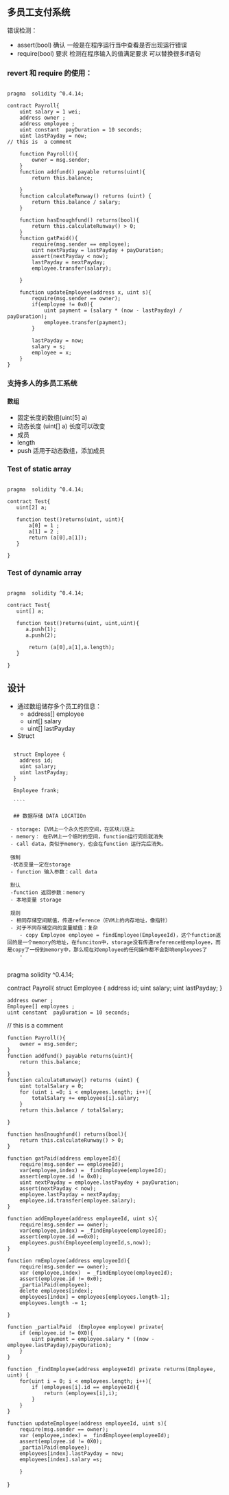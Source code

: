 ## 多员工支付系统
错误检测：
- assert(bool) 确认 一般是在程序运行当中查看是否出现运行错误
- require(bool) 要求 检测在程序输入的值满足要求
可以替换很多if语句

### revert 和 require 的使用：

````

pragma  solidity ^0.4.14;

contract Payroll{
    uint salary = 1 wei;
    address owner ;
    address employee ;
    uint constant  payDuration = 10 seconds;
    uint lastPayday = now;
// this is  a comment 

    function Payroll(){
        owner = msg.sender;
    }
    function addfund() payable returns(uint){
        return this.balance;
        
    }
    function calculateRunway() returns (uint) {
        return this.balance / salary;
    }
    
    function hasEnoughfund() returns(bool){
        return this.calculateRunway() > 0;
    }
    function gatPaid(){
        require(msg.sender == employee);
        uint nextPayday = lastPayday + payDuration;
        assert(nextPayday < now);
        lastPayday = nextPayday;
        employee.transfer(salary);

    }
    
    function updateEmployee(address x, uint s){
        require(msg.sender == owner);
        if(employee != 0x0){
            uint payment = (salary * (now - lastPayday) / payDuration);
            employee.transfer(payment);
        }

        lastPayday = now;
        salary = s;
        employee = x;
    }
}

````

### 支持多人的多员工系统

#### 数组
- 固定长度的数组(uint[5] a)
- 动态长度 (uint[] a) 长度可以改变
- 成员
 - length
 - push 适用于动态数组，添加成员
 
### Test of static array
 
 ````
 
 pragma  solidity ^0.4.14;

contract Test{
    uint[2] a;
    
    function test()returns(uint, uint){
        a[0] = 1 ;
        a[1] = 2 ;
        return (a[0],a[1]);
    }
    
}

 ````
 
### Test of dynamic array

 ````
 
pragma  solidity ^0.4.14;

contract Test{
    uint[] a;
    
    function test()returns(uint, uint,uint){
       a.push(1);
       a.push(2);
       
        return (a[0],a[1],a.length);
    }
    
}

 ````
 
## 设计
- 通过数组储存多个员工的信息：
    - address[] employee
    - uint[] salary
    - uint[] lastPayday
- Struct

````

  struct Employee {
    address id;
    uint salary;
    uint lastPayday;
  }
  
  Employee frank;
  
  ````
  
  ## 数据存储 DATA LOCATIOn
 
 - storage: EVM上一个永久性的空间，在区块儿链上
 - memory： 在EVM上一个临时的空间，function运行完后就消失
 - call data，类似于memory，也会在function 运行完后消失。
 
 强制
 -状态变量一定在storage
 - function 输入参数：call data
 
 默认
 -function 返回参数：memory
 - 本地变量 storage
 
 规则
 - 相同存储空间赋值，传递reference（EVM上的内存地址，像指针）
 - 对于不同存储空间的变量赋值：复杂
    - copy Employee employee = findEmployee(EmployeeId)，这个function返回的是一个memory的地址，在funciton中，storage没有传递reference给employee，而是copy了一份到memory中，那么现在对employee的任何操作都不会影响employees了
    -
    
```` 

 pragma  solidity ^0.4.14;

contract Payroll{
    struct Employee {
        address id;
        uint salary;
        uint lastPayday;
    }
    
    address owner ;
    Employee[] employees ;
    uint constant  payDuration = 10 seconds;
// this is  a comment 

    function Payroll(){
        owner = msg.sender;
    }
    function addfund() payable returns(uint){
        return this.balance;
        
    }
    function calculateRunway() returns (uint) {
        uint totalSalary = 0;
        for (uint i =0; i < employees.length; i++){
            totalSalary += employees[i].salary;
        }
        return this.balance / totalSalary;

    }
    
    function hasEnoughfund() returns(bool){
        return this.calculateRunway() > 0;
    }
    
    function gatPaid(address employeeId){
        require(msg.sender == employeeId);
        var(employee,index) = _findEmployee(employeeId);
        assert(employee.id != 0x0);
        uint nextPayday = employee.lastPayday + payDuration;
        assert(nextPayday < now);
        employee.lastPayday = nextPayday;
        employee.id.transfer(employee.salary);
    }
    
    function addEmployee(address employeeId, uint s){
        require(msg.sender == owner);
        var(employee,index) = _findEmployee(employeeId);
        assert(employee.id ==0x0);
        employees.push(Employee(employeeId,s,now));
    }
    
    function rmEmployee(address employeeId){
        require(msg.sender == owner);
        var (employee,index)  = _findEmployee(employeeId);
        assert(employee.id != 0x0);
        _partialPaid(employee);
        delete employees[index];
        employees[index] = employees[employees.length-1];
        employees.length -= 1;

    }
    
    function _partialPaid  (Employee employee) private{
        if (employee.id != 0X0){
            uint payment = employee.salary * ((now - employee.lastPayday)/payDuration);
        }
    }
    
    function _findEmployee(address employeeId) private returns(Employee, uint) {
        for(uint i = 0; i < employees.length; i++){
            if (employees[i].id == employeeId){
                return (employees[i],i);
            }
        }
    }
    
    function updateEmployee(address employeeId, uint s){
        require(msg.sender == owner);
        var (employee,index) = _findEmployee(employeeId);
        assert(employee.id != 0X0);
        _partialPaid(employee);
        employees[index].lastPayday = now;
        employees[index].salary =s;

        }

    
    
}

````
